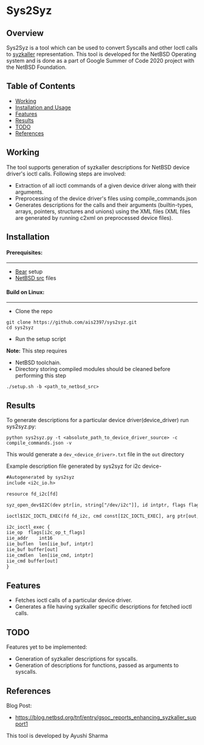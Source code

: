 # Sys2Syz

## Overview

Sys2Syz is a tool which can be used to convert Syscalls and other Ioctl calls to [syzkaller](https://github.com/google/syzkaller) representation. This tool is developed for the NetBSD Operating system and is done as a part of Google Summer of Code 2020 project with the NetBSD Foundation.

## Table of Contents 

- [Working](#working)
- [Installation and Usage](#installation)
- [Features](#features)
- [Results](#results)
- [TODO](#todo)
- [References](#references)

## Working
The tool supports generation of syzkaller descriptions for NetBSD device driver's ioctl calls. Following steps are involved:

- Extraction of all ioctl commands of a given device driver along with their arguments.
- Preprocessing of the device driver's files using compile_commands.json
- Generates descriptions for the calls and their arguments (builtin-types, arrays, pointers, structures and unions) using the XML files (XML files are generated by running c2xml on preprocessed device files).

## Installation
#### Prerequisites:
---
- [Bear](https://github.com/rizsotto/Bear) setup
- [NetBSD src](https://github.com/NetBSD/src) files

#### Build on Linux:
---
- Clone the repo
 ```shell
 git clone https://github.com/ais2397/sys2syz.git
 cd sys2syz
 ```
- Run the setup script

**Note:** This step requires
- NetBSD toolchain. 
- Directory storing compiled modules should be cleaned before performing this step
 ```shell
 ./setup.sh -b <path_to_netbsd_src>
 ```
 
## Results
To generate descriptions for a particular device driver(device_driver) run sys2syz.py:
```shell
python sys2syz.py -t <absolute_path_to_device_driver_source> -c compile_commands.json -v
```
This would generate a ```dev_<device_driver>.txt``` file in the ```out``` directory

Example description file generated by sys2syz for i2c device- 
```txt
#Autogenerated by sys2syz
include <i2c_io.h>

resource fd_i2c[fd]

syz_open_dev$I2C(dev ptr[in, string["/dev/i2c"]], id intptr, flags flags[open_flags]) fd_i2c

ioctl$I2C_IOCTL_EXEC(fd fd_i2c, cmd const[I2C_IOCTL_EXEC], arg ptr[out, i2c_ioctl_exec])

i2c_ioctl_exec {
iie_op	flags[i2c_op_t_flags]
iie_addr	int16
iie_buflen	len[iie_buf, intptr]
iie_buf	buffer[out]
iie_cmdlen	len[iie_cmd, intptr]
iie_cmd	buffer[out]
}
```

## Features

- Fetches ioctl calls of a particular device driver.
- Generates a file having syzkaller specific descriptions for fetched ioctl calls.

## TODO

Features yet to be implemented:
- Generation of syzkaller descriptions for syscalls.
- Generation of descriptions for functions, passed as arguments to syscalls.

## References

Blog Post:
- https://blog.netbsd.org/tnf/entry/gsoc_reports_enhancing_syzkaller_support1

This tool is developed by Ayushi Sharma
